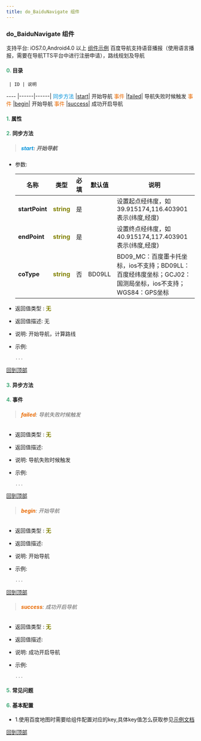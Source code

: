 ```yaml
---
title: do_BaiduNavigate 组件
---
```


### do_BaiduNavigate 组件

 支持平台: iOS7.0,Android4.0 以上
 [组件示例](https://github.com/do-api/docs-example/tree/master/source/view/do_BaiduNavigate)
 百度导航支持语音播报（使用语言播报，需要在[](http://app.navi.baidu.com/ttsregister/appinfo)导航TTS平台中进行注册申请），路线规划及导航

#### <font color ='#40A977'>**0.**</font> 目录

     | ID | 说明
---- |------|------|
<font color ='#0092db'>同步方法</font>  |[start](#start)| 开始导航
<font color ='#e96900'>事件</font>  |[failed](#failed)| 导航失败时候触发
<font color ='#e96900'>事件</font>  |[begin](#begin)| 开始导航
<font color ='#e96900'>事件</font>  |[success](#success)| 成功开启导航

#### <font color ='#40A977'>**1.**</font> 属性

#### <font color ='#40A977'>**2.**</font> 同步方法

>##### <span id=start><font color ='#0092db'>**start**</font></span>: 开始导航

- 参数:

  名称 | 类型 |必填|默认值|说明
  ---- |-------------  |--------------|--------|------
  **startPoint** |<font color ='#808000'>**string**</font> | 是 | |设置起点经纬度，如39.915174,116.403901表示(纬度,经度)
  **endPoint** |<font color ='#808000'>**string**</font> | 是 | |设置终点经纬度，如40.915174,117.403901表示(纬度,经度)
  **coType** |<font color ='#808000'>**string**</font> | 否 | BD09LL|BD09_MC：百度墨卡托坐标，ios不支持；BD09LL：百度经纬度坐标；GCJ02：国测局坐标，ios不支持；WGS84：GPS坐标
- 返回值类型 : <font color ='#808000'>**无**</font>
- 返回值描述: 无
- 说明: 开始导航，计算路线
- 示例:

  ```javascript
  ...

  ```

[回到顶部](#top)

#### <font color ='#40A977'>**3.**</font> 异步方法


#### <font color ='#40A977'>**4.**</font> 事件

>###### <span id=failed><font color ='#e96900'>**failed**</font></span>: 导航失败时候触发

- 返回值类型 : <font color ='#808000'>**无**</font>
- 返回值描述:
- 说明: 导航失败时候触发
- 示例:

  ```javascript
  ...

  ```

[回到顶部](#top)

>###### <span id=begin><font color ='#e96900'>**begin**</font></span>: 开始导航

- 返回值类型 : <font color ='#808000'>**无**</font>
- 返回值描述:
- 说明: 开始导航
- 示例:

  ```javascript
  ...

  ```

[回到顶部](#top)

>###### <span id=success><font color ='#e96900'>**success**</font></span>: 成功开启导航

- 返回值类型 : <font color ='#808000'>**无**</font>
- 返回值描述:
- 说明: 成功开启导航
- 示例:

  ```javascript
  ...

  ```

#### <font color ='#40A977'>**5.**</font> 常见问题


#### <font color ='#40A977'>**6.**</font> 基本配置
- 1.使用百度地图时需要给组件配置对应的key,具体key值怎么获取参见[示例文档](/UI组件API/sections/百度定位相关配置/)  

[回到顶部](#top)
